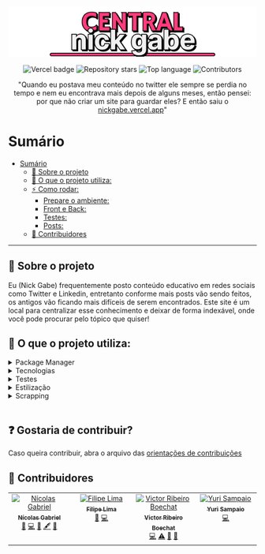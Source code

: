 <p align="center">
  <a href="https://nickgabe.vercel.app">
    <img alt="Central nick gabe" src="./public/extras/title-banner.png">
  </a>
</p>

<p align="center">
  <img alt="Vercel badge" src="https://vercelbadge.vercel.app/api/nick-gabe/central-nickgabe?style=flat">
  <img alt="Repository stars" src="https://img.shields.io/github/stars/nick-gabe/central-nickgabe">
  <img alt="Top language" src="https://img.shields.io/github/languages/top/nick-gabe/central-nickgabe">
  <img alt="Contributors" src="https://img.shields.io/github/all-contributors/nick-gabe/central-nickgabe">
</p>

<p align="center">
"Quando eu postava meu conteúdo no twitter ele sempre se perdia no tempo e nem eu encontrava mais depois de alguns meses, então pensei: por que não criar um site para guardar eles? E então saiu o <a href="https://nickgabe.vercel.app">nickgabe.vercel.app</a>"
</p>

# Sumário
- [Sumário](#sumário)
  - [🤔 Sobre o projeto](#-sobre-o-projeto)
  - [🔧 O que o projeto utiliza:](#-o-que-o-projeto-utiliza)
  - [⚡ Como rodar:](#-como-rodar)
    - [Prepare o ambiente:](#prepare-o-ambiente)
    - [Front e Back:](#front-e-back)
    - [Testes:](#testes)
    - [Posts:](#posts)
  - [🤝 Contribuidores](#-contribuidores)

---

## 🤔 Sobre o projeto
Eu (Nick Gabe) frequentemente posto conteúdo educativo em redes sociais como Twitter e Linkedin, entretanto conforme mais posts vão sendo feitos, os antigos vão ficando mais difíceis de serem encontrados. Este site é um local para centralizar esse conhecimento e deixar de forma indexável, onde você pode procurar pelo tópico que quiser!

## 🔧 O que o projeto utiliza:
<details>
  <summary>Package Manager</summary>
  
  - Yarn
</details>

<details>
  <summary>Tecnologias</summary>

  - Next 13
  - Typescript
</details>

<details>
  <summary>Testes</summary>

  - Cypress
</details>

<details>
  <summary>Estilização</summary>

  - Tailwind
  - Antd
</details>

<details>
  <summary>Scrapping</summary>

  - Puppeteer
  - Javascript
</details>
<br>

## ❓ Gostaria de contribuir?

Caso queira contribuir, abra o arquivo das [orientações de contribuições](https://github.com/Nick-Gabe/central-nickgabe/blob/main/CONTRIBUTING.md)

## 🤝 Contribuidores

<!-- ALL-CONTRIBUTORS-LIST:START - Do not remove or modify this section -->
<!-- prettier-ignore-start -->
<!-- markdownlint-disable -->
<table>
  <tbody>
    <tr>
      <td align="center" valign="top" width="14.28%"><a href="https://github.com/Nick-Gabe"><img src="https://avatars.githubusercontent.com/u/42651514?v=4?s=100" width="100px;" alt="Nícolas Gabriel"/><br /><sub><b>Nícolas Gabriel</b></sub></a><br /><a href="https://github.com/Nick-Gabe/central-nickgabe/issues?q=author%3ANick-Gabe" title="Bug reports">🐛</a> <a href="https://github.com/Nick-Gabe/central-nickgabe/commits?author=Nick-Gabe" title="Code">💻</a> <a href="#design-Nick-Gabe" title="Design">🎨</a> <a href="#content-Nick-Gabe" title="Content">🖋</a> <a href="https://github.com/Nick-Gabe/central-nickgabe/commits?author=Nick-Gabe" title="Documentation">📖</a></td>
      <td align="center" valign="top" width="14.28%"><a href="https://datsfilipe.dev/bio"><img src="https://avatars.githubusercontent.com/u/76636791?v=4?s=100" width="100px;" alt="Filipe Lima"/><br /><sub><b>Filipe Lima</b></sub></a><br /><a href="https://github.com/Nick-Gabe/central-nickgabe/issues?q=author%3Adatsfilipe" title="Bug reports">🐛</a> <a href="https://github.com/Nick-Gabe/central-nickgabe/commits?author=datsfilipe" title="Code">💻</a></td>
      <td align="center" valign="top" width="14.28%"><a href="https://vboechat.github.io/"><img src="https://avatars.githubusercontent.com/u/104161238?v=4?s=100" width="100px;" alt="Victor Ribeiro Boechat"/><br /><sub><b>Victor Ribeiro Boechat</b></sub></a><br /><a href="https://github.com/Nick-Gabe/central-nickgabe/commits?author=vboechat" title="Code">💻</a> <a href="https://github.com/Nick-Gabe/central-nickgabe/commits?author=vboechat" title="Tests">⚠️</a> <a href="https://github.com/Nick-Gabe/central-nickgabe/issues?q=author%3Avboechat" title="Bug reports">🐛</a> <a href="https://github.com/Nick-Gabe/central-nickgabe/commits?author=vboechat" title="Documentation">📖</a></td>
      <td align="center" valign="top" width="14.28%"><a href="https://portfolio-yuri.vercel.app"><img src="https://avatars.githubusercontent.com/u/103132957?v=4?s=100" width="100px;" alt="Yuri Sampaio"/><br /><sub><b>Yuri Sampaio</b></sub></a><br /><a href="https://github.com/Nick-Gabe/central-nickgabe/commits?author=YuriSamp" title="Code">💻</a></td>
    </tr>
  </tbody>
</table>

<!-- markdownlint-restore -->
<!-- prettier-ignore-end -->

<!-- ALL-CONTRIBUTORS-LIST:END -->
